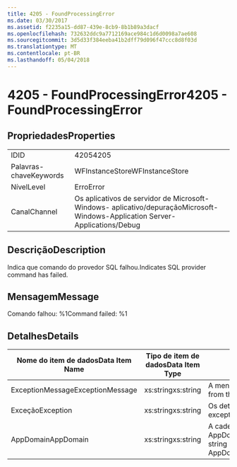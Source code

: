 ```yaml
---
title: 4205 - FoundProcessingError
ms.date: 03/30/2017
ms.assetid: f2235a15-dd87-439e-8cb9-8b1b89a3dacf
ms.openlocfilehash: 732632ddc9a7712169ace984c1d6d0098a7ae608
ms.sourcegitcommit: 3d5d33f384eeba41b2dff79d096f47ccc8d8f03d
ms.translationtype: MT
ms.contentlocale: pt-BR
ms.lasthandoff: 05/04/2018
---
```

# <a name="4205---foundprocessingerror"></a><span data-ttu-id="45fbb-102">4205 - FoundProcessingError</span><span class="sxs-lookup"><span data-stu-id="45fbb-102">4205 - FoundProcessingError</span></span>
## <a name="properties"></a><span data-ttu-id="45fbb-103">Propriedades</span><span class="sxs-lookup"><span data-stu-id="45fbb-103">Properties</span></span>  
  
|||  
|-|-|  
|<span data-ttu-id="45fbb-104">ID</span><span class="sxs-lookup"><span data-stu-id="45fbb-104">ID</span></span>|<span data-ttu-id="45fbb-105">4205</span><span class="sxs-lookup"><span data-stu-id="45fbb-105">4205</span></span>|  
|<span data-ttu-id="45fbb-106">Palavras-chave</span><span class="sxs-lookup"><span data-stu-id="45fbb-106">Keywords</span></span>|<span data-ttu-id="45fbb-107">WFInstanceStore</span><span class="sxs-lookup"><span data-stu-id="45fbb-107">WFInstanceStore</span></span>|  
|<span data-ttu-id="45fbb-108">Nível</span><span class="sxs-lookup"><span data-stu-id="45fbb-108">Level</span></span>|<span data-ttu-id="45fbb-109">Erro</span><span class="sxs-lookup"><span data-stu-id="45fbb-109">Error</span></span>|  
|<span data-ttu-id="45fbb-110">Canal</span><span class="sxs-lookup"><span data-stu-id="45fbb-110">Channel</span></span>|<span data-ttu-id="45fbb-111">Os aplicativos de servidor de Microsoft-Windows- aplicativo/depuração</span><span class="sxs-lookup"><span data-stu-id="45fbb-111">Microsoft-Windows-Application Server-Applications/Debug</span></span>|  
  
## <a name="description"></a><span data-ttu-id="45fbb-112">Descrição</span><span class="sxs-lookup"><span data-stu-id="45fbb-112">Description</span></span>  
 <span data-ttu-id="45fbb-113">Indica que comando do provedor SQL falhou.</span><span class="sxs-lookup"><span data-stu-id="45fbb-113">Indicates SQL provider command has failed.</span></span>  
  
## <a name="message"></a><span data-ttu-id="45fbb-114">Mensagem</span><span class="sxs-lookup"><span data-stu-id="45fbb-114">Message</span></span>  
 <span data-ttu-id="45fbb-115">Comando falhou: %1</span><span class="sxs-lookup"><span data-stu-id="45fbb-115">Command failed: %1</span></span>  
  
## <a name="details"></a><span data-ttu-id="45fbb-116">Detalhes</span><span class="sxs-lookup"><span data-stu-id="45fbb-116">Details</span></span>  
  
|<span data-ttu-id="45fbb-117">Nome do item de dados</span><span class="sxs-lookup"><span data-stu-id="45fbb-117">Data Item Name</span></span>|<span data-ttu-id="45fbb-118">Tipo de item de dados</span><span class="sxs-lookup"><span data-stu-id="45fbb-118">Data Item Type</span></span>|<span data-ttu-id="45fbb-119">Descrição</span><span class="sxs-lookup"><span data-stu-id="45fbb-119">Description</span></span>|  
|--------------------|--------------------|-----------------|  
|<span data-ttu-id="45fbb-120">ExceptionMessage</span><span class="sxs-lookup"><span data-stu-id="45fbb-120">ExceptionMessage</span></span>|<span data-ttu-id="45fbb-121">xs:string</span><span class="sxs-lookup"><span data-stu-id="45fbb-121">xs:string</span></span>|<span data-ttu-id="45fbb-122">A mensagem de exceção SQL.</span><span class="sxs-lookup"><span data-stu-id="45fbb-122">The message from the SQL exception.</span></span>|  
|<span data-ttu-id="45fbb-123">Exceção</span><span class="sxs-lookup"><span data-stu-id="45fbb-123">Exception</span></span>|<span data-ttu-id="45fbb-124">xs:string</span><span class="sxs-lookup"><span data-stu-id="45fbb-124">xs:string</span></span>|<span data-ttu-id="45fbb-125">Os detalhes de exceção para a exceção</span><span class="sxs-lookup"><span data-stu-id="45fbb-125">The exception details for the exception</span></span>|  
|<span data-ttu-id="45fbb-126">AppDomain</span><span class="sxs-lookup"><span data-stu-id="45fbb-126">AppDomain</span></span>|<span data-ttu-id="45fbb-127">xs:string</span><span class="sxs-lookup"><span data-stu-id="45fbb-127">xs:string</span></span>|<span data-ttu-id="45fbb-128">A cadeia de caracteres retornada por AppDomain.CurrentDomain.FriendlyName.</span><span class="sxs-lookup"><span data-stu-id="45fbb-128">The string returned by AppDomain.CurrentDomain.FriendlyName.</span></span>|
